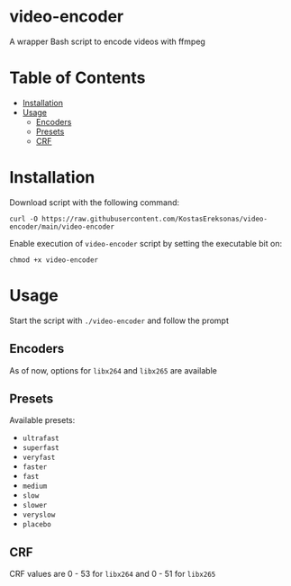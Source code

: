 # video-encoder
A wrapper Bash script to encode videos with ffmpeg

Table of Contents
=================
* [Installation](#Installation)
* [Usage](#Usage)
    * [Encoders](#Encoders)
    * [Presets](#Presets)
    * [CRF](#CRF)

# Installation

Download script with the following command:

`curl -O https://raw.githubusercontent.com/KostasEreksonas/video-encoder/main/video-encoder`

Enable execution of `video-encoder` script by setting the executable bit on:

`chmod +x video-encoder`

# Usage

Start the script with `./video-encoder` and follow the prompt

## Encoders

As of now, options for `libx264` and `libx265` are available

## Presets

Available presets:
- `ultrafast`
- `superfast`
- `veryfast`
- `faster`
- `fast`
- `medium`
- `slow`
- `slower`
- `veryslow`
- `placebo`

## CRF

CRF values are 0 - 53 for `libx264` and 0 - 51 for `libx265`
